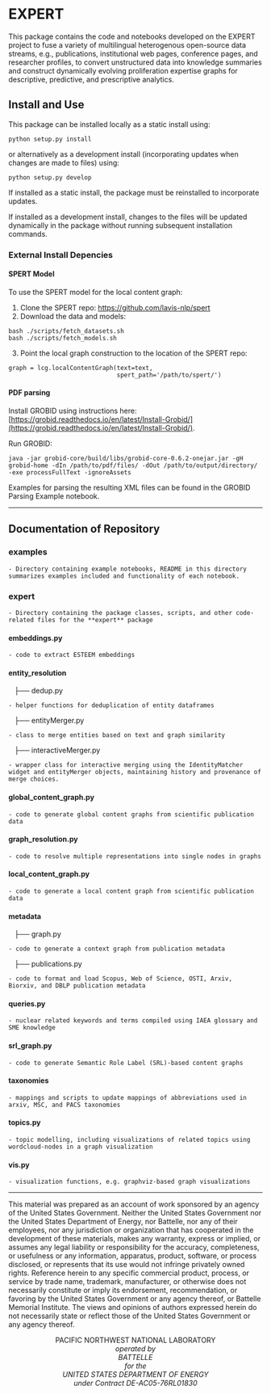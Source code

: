 # EXPERT

This package contains the code and notebooks developed on the EXPERT project to fuse a variety of multilingual heterogenous open-source data streams, e.g., publications, institutional web pages, conference pages, and researcher profiles, to convert unstructured data into knowledge summaries and construct dynamically evolving proliferation expertise graphs for descriptive, predictive, and prescriptive analytics.



## Install and Use

This package can be installed locally as a static install using:

``python setup.py install``

or alternatively as a development install (incorporating updates when changes are made to files) using:

``python setup.py develop``



If installed as a static install, the package must be reinstalled to incorporate updates.


If installed as a development install, changes to the files will be updated dynamically in the package without running subsequent installation commands.


### External Install Depencies
#### SPERT Model

To use the SPERT model for the local content graph:

1. Clone the SPERT repo: https://github.com/lavis-nlp/spert
2. Download the data and models:
```
bash ./scripts/fetch_datasets.sh
bash ./scripts/fetch_models.sh
```
3. Point the local graph construction to the location of the SPERT repo:
```
graph = lcg.localContentGraph(text=text,
                              spert_path='/path/to/spert/')
```


#### PDF parsing

Install GROBID using instructions here:
[https://grobid.readthedocs.io/en/latest/Install-Grobid/](https://grobid.readthedocs.io/en/latest/Install-Grobid/).

Run GROBID:
```
java -jar grobid-core/build/libs/grobid-core-0.6.2-onejar.jar -gH grobid-home -dIn /path/to/pdf/files/ -dOut /path/to/output/directory/  -exe processFullText -ignoreAssets
```

Examples for parsing the resulting XML files can be found in the GROBID Parsing Example notebook.


<hr>



## Documentation of Repository

### examples
    - Directory containing example notebooks, README in this directory summarizes examples included and functionality of each notebook.

### expert
    - Directory containing the package classes, scripts, and other code-related files for the **expert** package

#### embeddings.py  
    - code to extract ESTEEM embeddings

#### entity_resolution 
   ├── dedup.py 

    - helper functions for deduplication of entity dataframes


   ├── entityMerger.py                     
   
    - class to merge entities based on text and graph similarity


   ├── interactiveMerger.py                
   
    - wrapper class for interactive merging using the IdentityMatcher widget and entityMerger objects, maintaining history and provenance of merge choices.

 
####  global_content_graph.py

    - code to generate global content graphs from scientific publication data

####  graph_resolution.py

    - code to resolve multiple representations into single nodes in graphs

####  local_content_graph.py

    - code to generate a local content graph from scientific publication data


####  metadata

   ├── graph.py

    - code to generate a context graph from publication metadata


   ├── publications.py

    - code to format and load Scopus, Web of Science, OSTI, Arxiv, Biorxiv, and DBLP publication metadata

#### queries.py
    - nuclear related keywords and terms compiled using IAEA glossary and SME knowledge

#### srl_graph.py

    - code to generate Semantic Role Label (SRL)-based content graphs


#### taxonomies
    - mappings and scripts to update mappings of abbreviations used in arxiv, MSC, and PACS taxonomies

####  topics.py
    - topic modelling, including visualizations of related topics using wordcloud-nodes in a graph visualization
    
####  vis.py
    - visualization functions, e.g. graphviz-based graph visualizations
 

        

_______________________________________________________________________________


This material was prepared as an account of work sponsored by an agency of the United States Government.  Neither the United States Government nor the United States Department of Energy, nor Battelle, nor any of their employees, nor any jurisdiction or organization that has cooperated in the development of these materials, makes any warranty, express or implied, or assumes any legal liability or responsibility for the accuracy, completeness, or usefulness or any information, apparatus, product, software, or process disclosed, or represents that its use would not infringe privately owned rights.
Reference herein to any specific commercial product, process, or service by trade name, trademark, manufacturer, or otherwise does not necessarily constitute or imply its endorsement, recommendation, or favoring by the United States Government or any agency thereof, or Battelle Memorial Institute. The views and opinions of authors expressed herein do not necessarily state or reflect those of the United States Government or any agency thereof.

<p align="center">
PACIFIC NORTHWEST NATIONAL LABORATORY<br/>
<i>operated by<br/>
BATTELLE<br/>
<i>for the<br/>
UNITED STATES DEPARTMENT OF ENERGY<br/>
<i>under Contract DE-AC05-76RL01830
</p>

